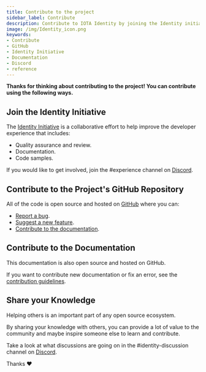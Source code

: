```yaml
---
title: Contribute to the project
sidebar_label: Contribute
description: Contribute to IOTA Identity by joining the Identity initiative, via the projects GitHub repository, documentation, or sharing your knowledge.
image: /img/Identity_icon.png
keywords:
- Contribute
- GitHub
- Identity Initiative
- Documentation
- Discord
- reference
---
```


**Thanks for thinking about contributing to the project! You can contribute using the following ways.**

## Join the Identity Initiative

The [Identity Initiative](https://github.com/iota-community/X-Team_IOTA_Identity) is a collaborative effort to help improve the developer experience that includes:

- Quality assurance and review.
- Documentation.
- Code samples.

If you would like to get involved, join the #experience channel on [Discord](https://discord.iota.org).

## Contribute to the Project's GitHub Repository

All of the code is open source and hosted on [GitHub](https://github.com/iotaledger/identity.rs) where you can:

- [Report a bug](https://github.com/iotaledger/identity.rs/issues/new/choose).
- [Suggest a new feature](https://github.com/iotaledger/documentation/blob/develop/.github/CONTRIBUTING.md).
- [Contribute to the documentation](https://wiki.iota.org/identity.rs/contribute#contribute-to-the-documentation).

## Contribute to the Documentation

This documentation is also open source and hosted on GitHub.

If you want to contribute new documentation or fix an error, see the [contribution guidelines](https://github.com/iotaledger/documentation/blob/develop/.github/CONTRIBUTING.md).

## Share your Knowledge

Helping others is an important part of any open source ecosystem.

By sharing your knowledge with others, you can provide a lot of value to the community and maybe inspire someone else to learn and contribute.

Take a look at what discussions are going on in the #identity-discussion channel on [Discord](https://discord.iota.org).

Thanks :heart: